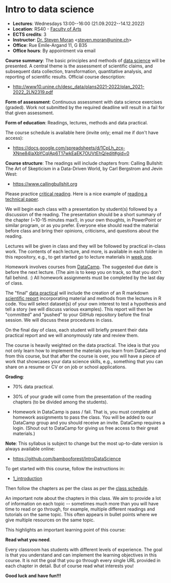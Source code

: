 # Intro to data science

* **Lectures**: Wednesdays 13:00--16:00 (21.09.2022--14.12.2022)
* **Location**: RS40 - [Faculty of Arts](https://goo.gl/maps/ufPzXmoxHDXrbPrx6)
* **ECTS credits**: 3
* **Instructor**: [Dr. Steven Moran](https://www.unine.ch/evolang/home/team/steven-moran.html) \<steven.moran@unine.ch\>
* **Office**: Rue Emile-Argand 11, G B35
* **Office hours**: By appointment via email

**Course summary**: The basic principles and methods of [data science](https://en.wikipedia.org/wiki/Data_science) will be presented. A central theme is the assessment of scientific claims, and subsequent data collection, transformation, quantitative analysis, and reporting of scientific results. Official course description:

* http://www10.unine.ch/desc_data/plans2021-2022/plan_2021-2022_2LN2319.pdf

**Form of assessment**: Continuous assessment with data science exercises (graded). Work not submitted by the required deadline will result in a fail for that given assessment.

**Form of education**: Readings, lectures, methods and data practical.

The course schedule is available here (invite only; email me if don't have access):

* https://docs.google.com/spreadsheets/d/1CpLh_zcx-XNne84IaXbYCqIAp6T17wkEaEK7OUVtEhQ/edit#gid=0

**Course structure**: The readings will include chapters from: Calling Bullshit: The Art of Skepticism in a Data-Driven World, by Carl Bergstrom and Jevin West: 

* https://www.callingbullshit.org

Please practice [critical reading](https://faculty.washington.edu/ebender/critical_reading.pdf). Here is a nice example of [reading a technical paper](https://jofrhwld.github.io/teaching/courses/2022_lin517/reading/). 

We will begin each class with a presentation by student(s) followed by a discussion of the reading. The presentation should be a short summary of the chapter (~10-15 minutes max!), in your own thoughts, in PowerPoint or similar program, or as you prefer. Everyone else should read the material before class and bring their opinions, criticisms, and questions about the reading.

Lectures will be given in class and they will be followed by practical in-class work. The contents of each lecture, and more, is available in each folder in this repository, e.g., to get started go to lecture materials in [week one](1_introduction).

Homework involves courses from [DataCamp](https://www.datacamp.com). The suggested due date is before the next lecture. (The aim is to keep you on track, so that you don't fall behind. :)  All homework assignments must be completed by the last day of class.

The "final" [data practical](data_practical.md) will include the creation of an R markdown [scientific report](2_scientific_reports) incorporating material and methods from the lectures in R code. You will select dataset(s) of your own interest to test a hypothesis and tell a story (we will discuss various examples). This report will then be "committed" and "pushed" to your GitHub repository before the final session. We will discuss these procedures in class.

On the final day of class, each student will briefly present their data practical report and we will anonymously rate and review them.

The course is heavily weighted on the data practical. The idea is that you not only learn how to implement the materials you learn from DataCamp and from this course, but that after the course is over, you will have a piece of work that showcases your data science skills, e.g., something that you can share on a resume or CV or on job or school applications.


**Grading**: 

* 70% data practical.

* 30% of your grade will come from the presentation of the reading chapters (to be divided among the students). 

* Homework in DataCamp is pass / fail. That is, you must complete all homework assignments to pass the class. You will be added to our DataCamp group and you should receive an invite. DataCamp requires a login. (Shout out to DataCamp for giving us free access to their great materials.)

**Note**: This syllabus is subject to change but the most up-to-date version is always available online:

* https://github.com/bambooforest/IntroDataScience

To get started with this course, follow the instructions in:

* [1_introduction](https://github.com/bambooforest/IntroDataScience/tree/main/1_introduction)

Then follow the chapters as per the class as per the [class schedule](https://docs.google.com/spreadsheets/d/1CpLh_zcx-XNne84IaXbYCqIAp6T17wkEaEK7OUVtEhQ/edit?usp=sharing).

An important note about the chapters in this class. We aim to provide a lot of information on each topic -- sometimes much more than you will have time to read or go through, for example, multiple different readings and tutorials on the same topic. This often appears in bullet points where we give multiple resources on the same topic.

This highlights an important learning point of this course:

**Read what you need**.

Every classroom has students with different levels of experience. The goal is that you understand and can implement the learning objectives in this course. It is not the goal that you go through every single URL provided in each chapter in detail. But of course read what interests you!

**Good luck and have fun!!!**
